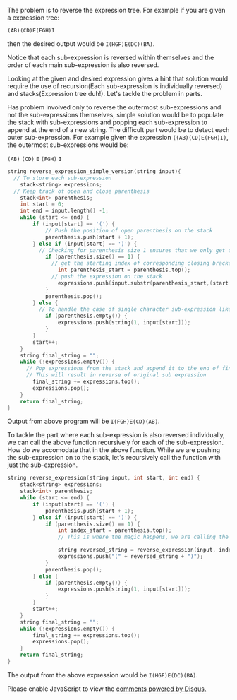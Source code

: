 
The problem is to reverse the expression tree. For example if you are given a expression tree:

`(AB)(CD)E(FGH)I`

then the desired output would be `I(HGF)E(DC)(BA)`.

Notice that each sub-expression is reversed within themselves and the order of each main sub-expression is also reversed.

Looking at the given and desired expression gives a hint that solution would require the use of recursion(Each sub-expression is individually reversed) and stacks(Expression tree duh!). Let's tackle the problem in parts.

Has problem involved only to reverse the outermost sub-expressions and not the sub-expressions themselves, simple solution would be to populate the stack with sub-expressions and popping each sub-expression to append at the end of a new string. The difficult part would be to detect each outer sub-expression. For example given the expression `((AB)(CD)E(FGH)I)`, the outermost sub-expressions would be:

  `(AB)` `(CD)`  `E`  `(FGH)`  `I`

```c++
string reverse_expression_simple_version(string input){
  // To store each sub-expression
    stack<string> expressions;
  // Keep track of open and close parenthesis
    stack<int> parenthesis;
    int start = 0;
    int end = input.length() -1;
    while (start <= end) {
        if (input[start] == '(') {
            // Push the position of open parenthesis on the stack
            parenthesis.push(start + 1);
        } else if (input[start] == ')') {
          // Checking for parenthesis size 1 ensures that we only get outer most sub-expressions and not sub-expressions of sub-expression
            if (parenthesis.size() == 1) {
              // get the starting index of corresponding closing bracket
                int parenthesis_start = parenthesis.top();
              // push the expression on the stack
                expressions.push(input.substr(parenthesis_start,(start - index_start + 1)));
            }
            parenthesis.pop();
        } else {
          // To handle the case of single character sub-expression like E, I in above example
            if (parenthesis.empty()) {
                expressions.push(string(1, input[start]));
            }
        }
        start++;
    }
    string final_string = "";
    while (!expressions.empty()) {
      // Pop expressions from the stack and append it to the end of final_string
      // This will result in reverse of original sub expression
        final_string += expressions.top();
        expressions.pop();
    }
    return final_string;
}
```

Output from above program will be `I(FGH)E(CD)(AB)`.

To tackle the part where each sub-expression is also reversed individually, we can call the above function recursively for each of the sub-expression. How do we accomodate that in the above function. While we are pushing the sub-expression on to the stack, let's recursively call the function with just the sub-expression.

```C++
string reverse_expression(string input, int start, int end) {
    stack<string> expressions;
    stack<int> parenthesis;
    while (start <= end) {
        if (input[start] == '(') {
            parenthesis.push(start + 1);
        } else if (input[start] == ')') {
            if (parenthesis.size() == 1) {
                int index_start = parenthesis.top();
                // This is where the magic happens, we are calling the function recursively with sub-expression as output and  storing the result in stack which will be used to form  the main recursive expression

                string reversed_string = reverse_expression(input, index_start, start - 1);
                expressions.push("(" + reversed_string + ")");
            }
            parenthesis.pop();
        } else {
            if (parenthesis.empty()) {
                expressions.push(string(1, input[start]));
            }
        }
        start++;
    }
    string final_string = "";
    while (!expressions.empty()) {
        final_string += expressions.top();
        expressions.pop();
    }
    return final_string;
}
```

The output from the above expression would be `I(HGF)E(DC)(BA)`.
<div id="disqus_thread"></div>
<script>

var disqus_config = function () {
this.page.url = PAGE_URL;  // Replace PAGE_URL with your page's canonical URL variable
this.page.identifier = PAGE_IDENTIFIER; // Replace PAGE_IDENTIFIER with your page's unique identifier variable
};

(function() { // DON'T EDIT BELOW THIS LINE
var d = document, s = d.createElement('script');
s.src = 'https://shubhg-me.disqus.com/embed.js';
s.setAttribute('data-timestamp', +new Date());
(d.head || d.body).appendChild(s);
})();
</script>
<noscript>Please enable JavaScript to view the <a href="https://disqus.com/?ref_noscript">comments powered by Disqus.</a></noscript>
